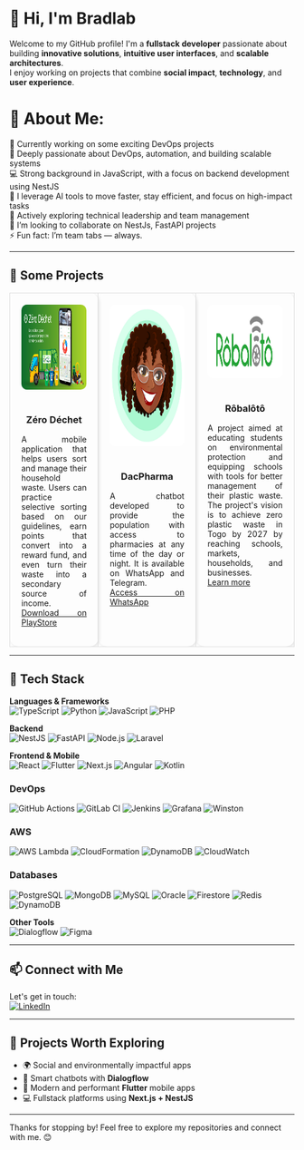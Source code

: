 # 👋 Hi, I'm Bradlab

Welcome to my GitHub profile! I'm a **fullstack developer** passionate about building **innovative solutions**, **intuitive user interfaces**, and **scalable architectures**.  
I enjoy working on projects that combine **social impact**, **technology**, and **user experience**.

# 💫 About Me:

🔭 Currently working on some exciting DevOps projects
<br>🌱 Deeply passionate about DevOps, automation, and building scalable systems
<br>💻 Strong background in JavaScript, with a focus on backend development using NestJS
<br>🤖 I leverage AI tools to move faster, stay efficient, and focus on high-impact tasks
<br>👥 Actively exploring technical leadership and team management
<br>👯 I’m looking to collaborate on NestJs, FastAPI projects
<br>⚡ Fun fact: I’m team tabs — always.

---

## 💼 Some Projects

<div align="center">
<table>
  <tr>
  <td align="center" width="300" style="border-radius: 15px; border: 1px solid #ddd; padding: 20px; margin: 10px; vertical-align: top; box-shadow: 2px 2px 5px rgba(0, 0, 0, 0.1);">
    <img src="./assets/images/zerodechet_cover.jpg" width="250" height="150" style="border-radius: 10px;" alt="Zéro Déchet App Screens"><br><br>
    <h3>Zéro Déchet</h3>
    <p align="justify">
      A mobile application that helps users sort and manage their household waste. Users can practice selective sorting based on our guidelines, earn points that convert into a reward fund, and even turn their waste into a secondary source of income.
      <br><a href="https://play.google.com/store/apps/details?id=com.zerodechet.app">Download on PlayStore</a>
    </p>
  </td>
  <td align="center" width="300" style="border-radius: 15px; border: 1px solid #ddd; padding: 20px; margin: 10px; vertical-align: top; box-shadow: 2px 2px 5px rgba(0, 0, 0, 0.1);">
    <img src="./assets/images/dacpharma_mascott.jpg" width="250" height="250" style="border-radius: 10px;" alt="DacPharma Logo"><br><br>
    <h3>DacPharma</h3>
    <p align="justify">
      A chatbot developed to provide the population with access to pharmacies at any time of the day or night. It is available on WhatsApp and Telegram.
      <br><a href="https://dph.page.link/dph">Access on WhatsApp</a>
    </p>
  </td>
  <td align="center" width="300" style="border-radius: 15px; border: 1px solid #ddd; padding: 20px; margin: 10px; vertical-align: top; box-shadow: 2px 2px 5px rgba(0, 0, 0, 0.1);">
    <img src="./assets/images/robaloto_logo.jpg" width="250" height="130" style="border-radius: 10px;" alt="Rôbalôtô Logo"><br><br>
    <h3>Rôbalôtô</h3>
    <p align="justify">
      A project aimed at educating students on environmental protection and equipping schools with tools for better management of their plastic waste. The project's vision is to achieve zero plastic waste in Togo by 2027 by reaching schools, markets, households, and businesses.
      <br><a href="https://eco-citoyennete.org/">Learn more</a>
    </p>
  </td>
  </tr>
</table>
</div>

---

## 🔧 Tech Stack

**Languages & Frameworks**  
![TypeScript](https://img.shields.io/badge/TypeScript-3178C6?style=for-the-badge&logo=typescript&logoColor=white)
![Python](https://img.shields.io/badge/Python-3670A0?style=for-the-badge&logo=python&logoColor=white)
![JavaScript](https://img.shields.io/badge/JavaScript-F7DF1E?style=for-the-badge&logo=javascript&logoColor=black)
![PHP](https://img.shields.io/badge/PHP-777BB4?style=for-the-badge\&logo=php\&logoColor=white)

**Backend**  
![NestJS](https://img.shields.io/badge/NestJS-E0234E?style=for-the-badge&logo=nestjs&logoColor=white)
![FastAPI](https://img.shields.io/badge/FastAPI-009688?style=for-the-badge&logo=fastapi&logoColor=white)
![Node.js](https://img.shields.io/badge/Node.js-339933?style=for-the-badge&logo=node.js&logoColor=white)
![Laravel](https://img.shields.io/badge/Laravel-F72C1F?style=for-the-badge&logo=laravel&logoColor=white)

**Frontend & Mobile**  
![React](https://img.shields.io/badge/React-20232A?style=for-the-badge&logo=react&logoColor=61DAFB)
![Flutter](https://img.shields.io/badge/Flutter-02569B?style=for-the-badge&logo=flutter&logoColor=white)
![Next.js](https://img.shields.io/badge/Next.js-000000?style=for-the-badge&logo=nextdotjs&logoColor=white)
![Angular](https://img.shields.io/badge/Angular-DD0031?style=for-the-badge\&logo=angular\&logoColor=white)
![Kotlin](https://img.shields.io/badge/Kotlin-0095D5?style=for-the-badge\&logo=kotlin\&logoColor=white)


### **DevOps**

![GitHub Actions](https://img.shields.io/badge/GitHub%20Actions-2088FF?style=for-the-badge\&logo=githubactions\&logoColor=white)
![GitLab CI](https://img.shields.io/badge/GitLab%20CI-FC6D26?style=for-the-badge\&logo=gitlab\&logoColor=white)
![Jenkins](https://img.shields.io/badge/Jenkins-D24939?style=for-the-badge\&logo=jenkins\&logoColor=white)
![Grafana](https://img.shields.io/badge/Grafana-F46800?style=for-the-badge\&logo=grafana\&logoColor=white)
![Winston](https://img.shields.io/badge/Winston-000000?style=for-the-badge\&logo=npm\&logoColor=white)


### **AWS**

![AWS Lambda](https://img.shields.io/badge/AWS%20Lambda-FF9900?style=for-the-badge\&logo=amazonaws\&logoColor=white)
![CloudFormation](https://img.shields.io/badge/CloudFormation-FF4F8B?style=for-the-badge\&logo=awscloudformation\&logoColor=white)
![DynamoDB](https://img.shields.io/badge/DynamoDB-4053D6?style=for-the-badge\&logo=amazon-dynamodb\&logoColor=white)
![CloudWatch](https://img.shields.io/badge/CloudWatch-FF4F8B?style=for-the-badge\&logo=amazoncloudwatch\&logoColor=white)

### **Databases**

![PostgreSQL](https://img.shields.io/badge/PostgreSQL-4169E1?style=for-the-badge\&logo=postgresql\&logoColor=white)
![MongoDB](https://img.shields.io/badge/MongoDB-47A248?style=for-the-badge\&logo=mongodb\&logoColor=white)
![MySQL](https://img.shields.io/badge/MySQL-4479A1?style=for-the-badge\&logo=mysql\&logoColor=white)
![Oracle](https://img.shields.io/badge/Oracle-F80000?style=for-the-badge\&logo=oracle\&logoColor=white)
![Firestore](https://img.shields.io/badge/Firestore-FFCA28?style=for-the-badge\&logo=google-cloud\&logoColor=black)
![Redis](https://img.shields.io/badge/Redis-DC382D?style=for-the-badge\&logo=redis\&logoColor=white)
![DynamoDB](https://img.shields.io/badge/DynamoDB-4053D6?style=for-the-badge\&logo=amazon-dynamodb\&logoColor=white)

**Other Tools**  
![Dialogflow](https://img.shields.io/badge/Dialogflow-FF9800?style=for-the-badge&logo=dialogflow&logoColor=white)
![Figma](https://img.shields.io/badge/Figma-F24E1E?style=for-the-badge&logo=figma&logoColor=white)

---

## 📫 Connect with Me

Let's get in touch:  
[![LinkedIn](https://img.shields.io/badge/LinkedIn-0A66C2?style=for-the-badge&logo=linkedin&logoColor=white)](https://www.linkedin.com/in/brad-software-engineer)

---

## 🚀 Projects Worth Exploring

- 🌍 Social and environmentally impactful apps  
- 🤖 Smart chatbots with **Dialogflow**  
- 📱 Modern and performant **Flutter** mobile apps  
- 💻 Fullstack platforms using **Next.js + NestJS**

---

Thanks for stopping by! Feel free to explore my repositories and connect with me. 😊
